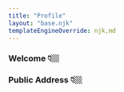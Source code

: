 ```yaml
---
title: "Profile"
layout: "base.njk"
templateEngineOverride: njk,md
---
```


<!-- 0. HTML -->
<h3>Welcome 👇🏼</h3>
<h3 id="email"></h3>
<h3>Public Address 👇🏼</h3>
<h3 id="publicAddress"></h3>

<!-- 1. Ensure the user’s info is displayed -->
<script>
// Assumes a user is already logged in
const displayUserInfo = async () => {
  let emailElement = document.getElementById("email");
  let publicAddressElement = document.getElementById("publicAddress");
  try {
    const { email, publicAddress } = await magic.user.getMetadata();
    emailElement.innerHTML = email;
    publicAddressElement.innerHTML = publicAddress;
  } catch {
    // Handle errors if required!
    emailElement.innerHTML = "DNE";
    publicAddressElement.innerHTML = "DNE";
  }
};
displayUserInfo();
</script>
